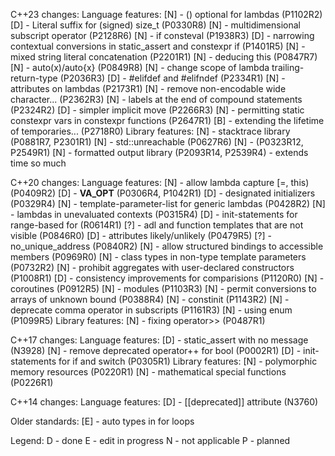 C++23 changes:
    Language features:
        [N] - () optional for lambdas (P1102R2)
        [D] - Literal suffix for (signed) size_t (P0330R8)
        [N] - multidimensional subscript operator (P2128R6)
        [N] - if consteval (P1938R3)
        [D] - narrowing contextual conversions in static_assert and constexpr if (P1401R5)
        [N] - mixed string literal concatenation (P2201R1)
        [N] - deducing this (P0847R7)
        [N] - auto(x)/auto{x} (P0849R8)
        [N] - change scope of lambda trailing-return-type (P2036R3)
        [D] - #elifdef and #elifndef (P2334R1)
        [N] - attributes on lambdas (P2173R1)
        [N] - remove non-encodable wide character... (P2362R3)
        [N] - labels at the end of compound statements (P2324R2)
        [D] - simpler implicit move (P2266R3)
        [N] - permitting static constexpr vars in constexpr functions (P2647R1)
        [B] - extending the lifetime of temporaries... (P2718R0)
    Library features:
        [N] - stacktrace library (P0881R7, P2301R1)
        [N] - std::unreachable (P0627R6)
        [N] - <expected> (P0323R12, P2549R1)
        [N] - formatted output library <print> (P2093R14, P2539R4) - extends time so much
        
C++20 changes:
    Language features:
        [N] - allow lambda capture [=, this) (P0409R2)
        [D] - __VA_OPT__ (P0306R4, P1042R1)
        [D] - designated initializers (P0329R4)
        [N] - template-parameter-list for generic lambdas (P0428R2)
        [N] - lambdas in unevaluated contexts (P0315R4)
        [D] - init-statements for range-based for (R0614R1)
        [?] - adl and function templates that are not visible (P0846R0)
        [D] - attributes likely/unlikely (P0479R5)
        [?] - no_unique_address (P0840R2)
        [N] - allow structured bindings to accessible members (P0969R0)
        [N] - class types in non-type template parameters (P0732R2)
        [N] - prohibit aggregates with user-declared constructors (P1008R1)
        [D] - consistency improvements for comparisions (P1120R0)
        [N] - coroutines (P0912R5)
        [N] - modules (P1103R3)
        [N] - permit conversions to arrays of unknown bound (P0388R4)
        [N] - constinit (P1143R2)
        [N] - deprecate comma operator in subscripts (P1161R3)
        [N] - using enum (P1099R5)
    Library features:
        [N] - fixing operator>> (P0487R1)
        
C++17 changes:
    Language features:
        [D] - static_assert with no message (N3928)
        [N] - remove deprecated operator++ for bool (P0002R1)
        [D] - init-statements for if and switch (P0305R1)
    Library features:
        [N] - polymorphic memory resources (P0220R1)
        [N] - mathematical special functions (P0226R1)
        
C++14 changes:
    Language features:
        [D] - [[deprecated]] attribute (N3760)

Older standards:
[E] - auto types in for loops

Legend:
D - done
E - edit in progress
N - not applicable
P - planned
